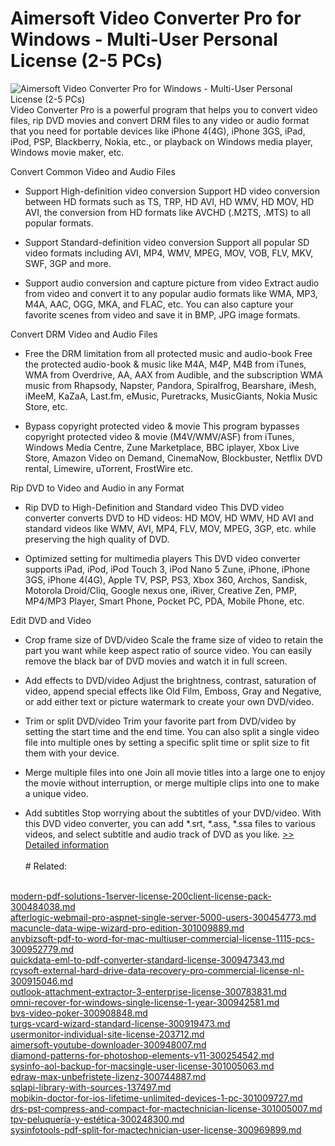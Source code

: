 # Aimersoft Video Converter Pro for Windows - Multi-User Personal License (2-5 PCs)
![Aimersoft Video Converter Pro for Windows - Multi-User Personal License (2-5 PCs)](https://mycommerce.akamaized.net/api/pimages/P300952614/BIG/300952614.PNG)
Video Converter Pro is a powerful program that helps you to convert video files, rip DVD movies and convert DRM files to any video or audio format that you need for portable devices like iPhone 4(4G), iPhone 3GS, iPad, iPod, PSP, Blackberry, Nokia, etc., or playback on Windows media player, Windows movie maker, etc.

Convert Common Video and Audio Files
- Support High-definition video conversion
Support HD video conversion between HD formats such as TS, TRP, HD AVI, HD WMV, HD MOV, HD AVI, the conversion from HD formats like AVCHD (.M2TS, .MTS) to all popular formats.

- Support Standard-definition video conversion
Support all popular SD video formats including AVI, MP4, WMV, MPEG, MOV, VOB, FLV, MKV, SWF, 3GP and more.

- Support audio conversion and capture picture from video
Extract audio from video and convert it to any popular audio formats like WMA, MP3, M4A, AAC, OGG, MKA, and FLAC, etc. You can also capture your favorite scenes from video and save it in BMP, JPG image formats.

Convert DRM Video and Audio Files
- Free the DRM limitation from all protected music and audio-book
Free the protected audio-book & music like M4A, M4P, M4B from iTunes, WMA from Overdrive, AA, AAX from Audible, and the subscription WMA music from Rhapsody, Napster, Pandora, Spiralfrog, Bearshare, iMesh, iMeeM, KaZaA, Last.fm, eMusic, Puretracks, MusicGiants, Nokia Music Store, etc.

- Bypass copyright protected video & movie
This program bypasses copyright protected video & movie (M4V/WMV/ASF) from iTunes, Windows Media Centre, Zune Marketplace, BBC iplayer, Xbox Live Store, Amazon Video on Demand, CinemaNow, Blockbuster, Netflix DVD rental, Limewire, uTorrent, FrostWire etc.

Rip DVD to Video and Audio in any Format
- Rip DVD to High-Definition and Standard video
This DVD video converter converts DVD to HD videos: HD MOV, HD WMV, HD AVI and standard videos like WMV, AVI, MP4, FLV, MOV, MPEG, 3GP, etc. while preserving the high quality of DVD.

- Optimized setting for multimedia players
This DVD video converter supports iPad, iPod, iPod Touch 3, iPod Nano 5 Zune, iPhone, iPhone 3GS, iPhone 4(4G), Apple TV, PSP, PS3, Xbox 360, Archos, Sandisk, Motorola Droid/Cliq, Google nexus one, iRiver, Creative Zen, PMP, MP4/MP3 Player, Smart Phone, Pocket PC, PDA, Mobile Phone, etc.

Edit DVD and Video
- Crop frame size of DVD/video
Scale the frame size of video to retain the part you want while keep aspect ratio of source video. You can easily remove the black bar of DVD movies and watch it in full screen.

- Add effects to DVD/video
Adjust the brightness, contrast, saturation of video, append special effects like Old Film, Emboss, Gray and Negative, or add either text or picture watermark to create your own DVD/video.

- Trim or split DVD/video
Trim your favorite part from DVD/video by setting the start time and the end time. You can also split a single video file into multiple ones by setting a specific split time or split size to fit them with your device.

- Merge multiple files into one
Join all movie titles into a large one to enjoy the movie without interruption, or merge multiple clips into one to make a unique video.

- Add subtitles
Stop worrying about the subtitles of your DVD/video. With this DVD video converter, you can add *.srt, *.ass, *.ssa files to various videos, and select subtitle and audio track of DVD as you like.
[>> Detailed information](https://secure.shareit.com/shareit/product.html?productid=300952614&affiliateid=200057808)<br/><br/># Related:

<br />[modern-pdf-solutions-1server-license-200client-license-pack-300484038.md](https://github.com/downloadplanet/downloadplanet/blob/main/modern-pdf-solutions-1server-license-200client-license-pack-300484038.md)<br />[afterlogic-webmail-pro-aspnet-single-server-5000-users-300454773.md](https://github.com/downloadplanet/downloadplanet/blob/main/afterlogic-webmail-pro-aspnet-single-server-5000-users-300454773.md)<br />[macuncle-data-wipe-wizard-pro-edition-301009889.md](https://github.com/downloadplanet/downloadplanet/blob/main/macuncle-data-wipe-wizard-pro-edition-301009889.md)<br />[anybizsoft-pdf-to-word-for-mac-multiuser-commercial-license-1115-pcs-300952779.md](https://github.com/downloadplanet/downloadplanet/blob/main/anybizsoft-pdf-to-word-for-mac-multiuser-commercial-license-1115-pcs-300952779.md)<br />[quickdata-eml-to-pdf-converter-standard-license-300947343.md](https://github.com/downloadplanet/downloadplanet/blob/main/quickdata-eml-to-pdf-converter-standard-license-300947343.md)<br />[rcysoft-external-hard-drive-data-recovery-pro-commercial-license-nl-300915046.md](https://github.com/downloadplanet/downloadplanet/blob/main/rcysoft-external-hard-drive-data-recovery-pro-commercial-license-nl-300915046.md)<br />[outlook-attachment-extractor-3-enterprise-license-300783831.md](https://github.com/downloadplanet/downloadplanet/blob/main/outlook-attachment-extractor-3-enterprise-license-300783831.md)<br />[omni-recover-for-windows-single-license-1-year-300942581.md](https://github.com/downloadplanet/downloadplanet/blob/main/omni-recover-for-windows-single-license-1-year-300942581.md)<br />[bvs-video-poker-300908848.md](https://github.com/downloadplanet/downloadplanet/blob/main/bvs-video-poker-300908848.md)<br />[turgs-vcard-wizard-standard-license-300919473.md](https://github.com/downloadplanet/downloadplanet/blob/main/turgs-vcard-wizard-standard-license-300919473.md)<br />[usermonitor-individual-site-license-203712.md](https://github.com/downloadplanet/downloadplanet/blob/main/usermonitor-individual-site-license-203712.md)<br />[aimersoft-youtube-downloader-300948007.md](https://github.com/downloadplanet/downloadplanet/blob/main/aimersoft-youtube-downloader-300948007.md)<br />[diamond-patterns-for-photoshop-elements-v11-300254542.md](https://github.com/downloadplanet/downloadplanet/blob/main/diamond-patterns-for-photoshop-elements-v11-300254542.md)<br />[sysinfo-aol-backup-for-macsingle-user-license-301005063.md](https://github.com/downloadplanet/downloadplanet/blob/main/sysinfo-aol-backup-for-macsingle-user-license-301005063.md)<br />[edraw-max-unbefristete-lizenz-300744887.md](https://github.com/downloadplanet/downloadplanet/blob/main/edraw-max-unbefristete-lizenz-300744887.md)<br />[sqlapi-library-with-sources-137497.md](https://github.com/downloadplanet/downloadplanet/blob/main/sqlapi-library-with-sources-137497.md)<br />[mobikin-doctor-for-ios-lifetime-unlimited-devices-1-pc-301009727.md](https://github.com/downloadplanet/downloadplanet/blob/main/mobikin-doctor-for-ios-lifetime-unlimited-devices-1-pc-301009727.md)<br />[drs-pst-compress-and-compact-for-mactechnician-license-301005007.md](https://github.com/downloadplanet/downloadplanet/blob/main/drs-pst-compress-and-compact-for-mactechnician-license-301005007.md)<br />[tpv-peluquería-y-estética-300248300.md](https://github.com/downloadplanet/downloadplanet/blob/main/tpv-peluquería-y-estética-300248300.md)<br />[sysinfotools-pdf-split-for-mactechnician-user-license-300969899.md](https://github.com/downloadplanet/downloadplanet/blob/main/sysinfotools-pdf-split-for-mactechnician-user-license-300969899.md)